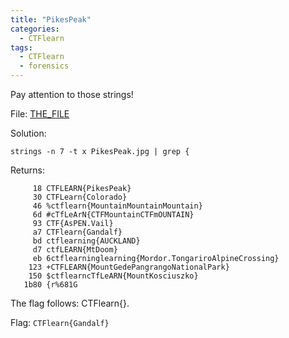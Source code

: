 ```yaml
---
title: "PikesPeak"
categories:
  - CTFlearn
tags:
  - CTFlearn
  - forensics
---
```


Pay attention to those strings!

File: [THE_FILE](https://github.com/Yorzaren/ctf/raw/master/CTFlearn/problem-files/PikesPeak.jpg "Download file")

Solution: 

`strings -n 7 -t x PikesPeak.jpg | grep {`

Returns:

```
     18 CTFLEARN{PikesPeak}
     30 CTFLearn{Colorado}
     46 %ctflearn{MountainMountainMountain}
     6d #cTfLeArN{CTFMountainCTFmOUNTAIN}
     93 CTF{AsPEN.Vail}
     a7 CTFlearn{Gandalf}
     bd ctflearning{AUCKLAND}
     d7 ctfLEARN{MtDoom}
     eb 6ctflearninglearning{Mordor.TongariroAlpineCrossing}
    123 +CTFLEARN{MountGedePangrangoNationalPark}
    150 $ctflearncTfLeARN{MountKosciuszko}
   1b80 {r%681G
```

The flag follows: CTFlearn{}.

Flag: `CTFlearn{Gandalf}`